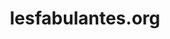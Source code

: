 ---
key: project
order: 1
title: lesfabulantes.org
url: https://lesfabulantes.netlify.app/
img:
  url: "/images/lesfabulantesProject.png"
  alt: Screenshot du site de la maison d'édition "les fabulantes"
tags: ["Design", "Développement"]
text: Créée en 2020, la maison d’édition Les Fabulantes s’inscrit dans le paysage de la création et de l’édition dans un esprit d’indépendance et d’engagement. Portée par un cercle d’auteures, cette aventure éditoriale privilégie les textes qui offrent une ligne poétique et esthétique dans une perspective de créativité et de pluralité. 
---